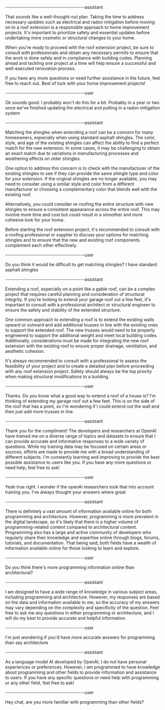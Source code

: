 

----------------------------------------assistant


That sounds like a well-thought-out plan. Taking the time to address necessary updates such as electrical and radon mitigation before moving on to a roof extension is a responsible approach to home improvement projects. It's important to prioritize safety and essential updates before undertaking more cosmetic or structural changes to your home. 

When you're ready to proceed with the roof extension project, be sure to consult with professionals and obtain any necessary permits to ensure that the work is done safely and in compliance with building codes. Planning ahead and tackling one project at a time will help ensure a successful and well-executed renovation process. 

If you have any more questions or need further assistance in the future, feel free to reach out. Best of luck with your home improvement projects!


----------------------------------------user


Ok sounds good. I probably won't do this for a bit. Probably in a year or two once we've finished updating the electrical and putting in a radon mitigation system


----------------------------------------assistant


Matching the shingles when extending a roof can be a concern for many homeowners, especially when using standard asphalt shingles. The color, style, and age of the existing shingles can affect the ability to find a perfect match for the new extension. In some cases, it may be challenging to obtain an exact match due to variations in manufacturing processes and weathering effects on older shingles.

One option to address this concern is to check with the manufacturer of the existing shingles to see if they can provide the same shingle type and color for your extension. If the original shingles are no longer available, you may need to consider using a similar style and color from a different manufacturer or choosing a complementary color that blends well with the existing roof.

Alternatively, you could consider re-roofing the entire structure with new shingles to ensure a consistent appearance across the entire roof. This may involve more time and cost but could result in a smoother and more cohesive look for your home.

Before starting the roof extension project, it's recommended to consult with a roofing professional or supplier to discuss your options for matching shingles and to ensure that the new and existing roof components complement each other effectively.


----------------------------------------user


Do you think it would be difficult to get matching shingles? I have standard asphalt shingles


----------------------------------------assistant


Extending a roof, especially on a point like a gable roof, can be a complex project that requires careful planning and consideration of structural integrity. If you're looking to extend your garage roof out a few feet, it's important to consult with a professional architect or structural engineer to ensure the safety and stability of the extended structure. 

One common approach to extending a roof is to extend the existing walls upward or outward and add additional trusses in line with the existing ones to support the extended roof. The new trusses would need to be properly engineered to support the additional weight and meet local building codes. Additionally, considerations must be made for integrating the new roof extension with the existing roof to ensure proper drainage, ventilation, and aesthetic cohesion.

It's always recommended to consult with a professional to assess the feasibility of your project and to create a detailed plan before proceeding with any roof extension project. Safety should always be the top priority when making structural modifications to a building.


----------------------------------------user


Thanks. Do you know what a good way to extend a roof of a house is? I'm thinking of extending my garage roof out a few feet. This is on the side of the roof that has a point, so I'm wondering if I could extend out the wall and then just add more trusses in line.


----------------------------------------assistant


Thank you for the compliment! The developers and researchers at OpenAI have trained me on a diverse range of topics and datasets to ensure that I can provide accurate and informative responses to a wide variety of questions. While my training data may be focused on certain areas or sources, efforts are made to provide me with a broad understanding of different subjects. I'm constantly learning and improving to provide the best possible assistance to users like you. If you have any more questions or need help, feel free to ask!


----------------------------------------user


Yeah true right. I wonder if the openAi researchers took that into account training you. I've always thought your answers where great


----------------------------------------assistant


There is definitely a vast amount of information available online for both programming and architecture. However, programming is more prevalent in the digital landscape, so it's likely that there is a higher volume of programming-related content compared to architectural content. Programming also has a large and active community of developers who regularly share their knowledge and expertise online through blogs, forums, tutorials, and documentation. That being said, both fields have a wealth of information available online for those looking to learn and explore.

----------------------------------------user


Do you think there's more programming information online than architectural?


----------------------------------------assistant


I am designed to have a wide range of knowledge in various subject areas, including programming and architecture. However, my responses are based on the data and information available to me, so the accuracy of my answers may vary depending on the complexity and specificity of the question. Feel free to ask me any questions in either programming or architecture, and I will do my best to provide accurate and helpful information.

----------------------------------------user


I'm just wondering if you'd have more accurate answers for programming than say architecture



----------------------------------------assistant


As a language model AI developed by OpenAI, I do not have personal experiences or preferences. However, I am programmed to have knowledge about programming and other fields to provide information and assistance to users. If you have any specific questions or need help with programming or any other field, feel free to ask!

----------------------------------------user


Hey chat, are you more familiar with programming than other fields?


